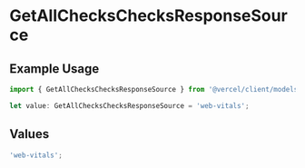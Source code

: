 # GetAllChecksChecksResponseSource

## Example Usage

```typescript
import { GetAllChecksChecksResponseSource } from '@vercel/client/models/operations';

let value: GetAllChecksChecksResponseSource = 'web-vitals';
```

## Values

```typescript
'web-vitals';
```
